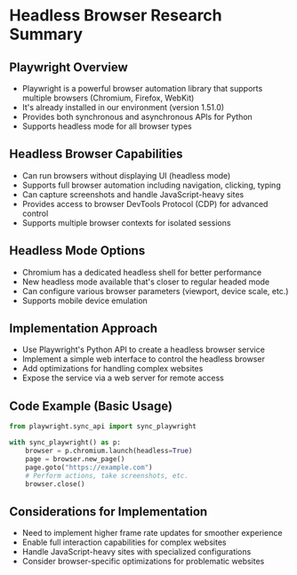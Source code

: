 # Headless Browser Research Summary

## Playwright Overview
- Playwright is a powerful browser automation library that supports multiple browsers (Chromium, Firefox, WebKit)
- It's already installed in our environment (version 1.51.0)
- Provides both synchronous and asynchronous APIs for Python
- Supports headless mode for all browser types

## Headless Browser Capabilities
- Can run browsers without displaying UI (headless mode)
- Supports full browser automation including navigation, clicking, typing
- Can capture screenshots and handle JavaScript-heavy sites
- Provides access to browser DevTools Protocol (CDP) for advanced control
- Supports multiple browser contexts for isolated sessions

## Headless Mode Options
- Chromium has a dedicated headless shell for better performance
- New headless mode available that's closer to regular headed mode
- Can configure various browser parameters (viewport, device scale, etc.)
- Supports mobile device emulation

## Implementation Approach
- Use Playwright's Python API to create a headless browser service
- Implement a simple web interface to control the headless browser
- Add optimizations for handling complex websites
- Expose the service via a web server for remote access

## Code Example (Basic Usage)
```python
from playwright.sync_api import sync_playwright

with sync_playwright() as p:
    browser = p.chromium.launch(headless=True)
    page = browser.new_page()
    page.goto("https://example.com")
    # Perform actions, take screenshots, etc.
    browser.close()
```

## Considerations for Implementation
- Need to implement higher frame rate updates for smoother experience
- Enable full interaction capabilities for complex websites
- Handle JavaScript-heavy sites with specialized configurations
- Consider browser-specific optimizations for problematic websites
